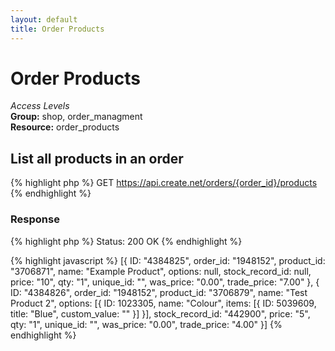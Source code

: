```yaml
---
layout: default
title: Order Products
---
```


Order Products
=============

*Access Levels*    
__Group:__ shop, order_managment     
__Resource:__ order_products

List all products in an order
-------------------

{% highlight php %}
GET 	https://api.create.net/orders/{order_id}/products
{% endhighlight %}

### Response

{% highlight php %}
Status: 200 OK
{% endhighlight %}

{% highlight javascript %}
[{
    ID: "4384825",
    order_id: "1948152",
    product_id: "3706871",
    name: "Example Product",
    options: null,
    stock_record_id: null,
    price: "10",
    qty: "1",
    unique_id: "",
    was_price: "0.00",
    trade_price: "7.00"
},
{
    ID: "4384826",
    order_id: "1948152",
    product_id: "3706879",
    name: "Test Product 2",
    options: [{
        ID: 1023305,
        name: "Colour",
        items: [{
            ID: 5039609,
            title: "Blue",
            custom_value: ""
        }]
    }],
    stock_record_id: "442900",
    price: "5",
    qty: "1",
    unique_id: "",
    was_price: "0.00",
    trade_price: "4.00"
}]
{% endhighlight %}
